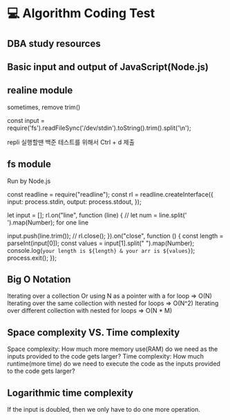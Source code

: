 # 💻 Algorithm Coding Test

## DBA study resources

## Basic input and output of JavaScript(Node.js)

## realine module

sometimes, remove trim()

const input = require('fs').readFileSync('/dev/stdin').toString().trim().split('\n');

repli 실행할땐 백준 테스트를 위해서 Ctrl + d 제출

## fs module

Run by Node.js

const readline = require("readline");
const rl = readline.createInterface({
input: process.stdin,
output: process.stdout,
});

let input = [];
rl.on("line", function (line) {
// let num = line.split(' ').map(Number); for one line

input.push(line.trim());
// rl.close();
}).on("close", function () {
const length = parseInt(input[0]);
const values = input[1].split(" ").map(Number);
console.log(`your length is ${length} & your arr is ${values}`);
process.exit();
});

## Big O Notation

Iterating over a collection Or using N as a pointer with a for loop => O(N)
Iterating over the same collection with nested for loops => O(N^2)
Iterating over different collection with nested for loops => O(N \* M)

## Space complexity VS. Time complexity

Space complexity: How much more memory use(RAM) do we need as the inputs provided to the code gets larger?
Time complexity: How much runtime(more time) do we need to execute the code as the inputs provided to the code gets larger?

## Logarithmic time complexity

If the input is doubled, then we only have to do one more operation.
